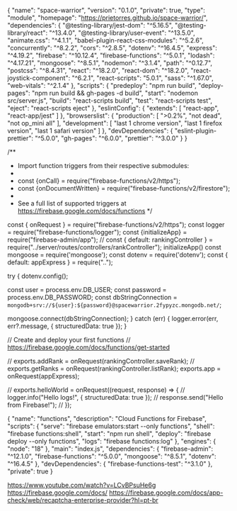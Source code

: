 {
  "name": "space-warrior",
  "version": "0.1.0",
  "private": true,
  "type": "module",
  "homepage": "https://prietorres.github.io/space-warrior/",
  "dependencies": {
    "@testing-library/jest-dom": "^5.16.5",
    "@testing-library/react": "^13.4.0",
    "@testing-library/user-event": "^13.5.0",
    "animate.css": "^4.1.1",
    "babel-plugin-react-css-modules": "^5.2.6",
    "concurrently": "^8.2.2",
    "cors": "^2.8.5",
    "dotenv": "^16.4.5",
    "express": "^4.19.2",
    "firebase": "^10.12.4",
    "firebase-functions": "^5.0.1",
    "lodash": "^4.17.21",
    "mongoose": "^8.5.1",
    "nodemon": "^3.1.4",
    "path": "^0.12.7",
    "postcss": "^8.4.31",
    "react": "^18.2.0",
    "react-dom": "^18.2.0",
    "react-joystick-component": "^6.2.1",
    "react-scripts": "5.0.1",
    "sass": "^1.67.0",
    "web-vitals": "^2.1.4"
  },
  "scripts": {
    "predeploy": "npm run build",
    "deploy-pages": "npm run build && gh-pages -d build",
    "start": "nodemon src/server.js",
    "build": "react-scripts build",
    "test": "react-scripts test",
    "eject": "react-scripts eject"
  },
  "eslintConfig": {
    "extends": [
      "react-app",
      "react-app/jest"
    ]
  },
  "browserslist": {
    "production": [
      ">0.2%",
      "not dead",
      "not op_mini all"
    ],
    "development": [
      "last 1 chrome version",
      "last 1 firefox version",
      "last 1 safari version"
    ]
  },
  "devDependencies": {
    "eslint-plugin-prettier": "^5.0.0",
    "gh-pages": "^6.0.0",
    "prettier": "^3.0.0"
  }
}









/**
 * Import function triggers from their respective submodules:
 *
 * const {onCall} = require("firebase-functions/v2/https");
 * const {onDocumentWritten} = require("firebase-functions/v2/firestore");
 *
 * See a full list of supported triggers at https://firebase.google.com/docs/functions
 */

const { onRequest } = require("firebase-functions/v2/https");
const logger = require("firebase-functions/logger");
const {initializeApp} = require("firebase-admin/app");
// const { default: rankingController } = require("../server/routes/controllers/rankController");
initializeApp()
const mongoose = require('mongoose');
const dotenv = require('dotenv');
const { default: appExpress } = require("..");

try {
  dotenv.config();

  const user = process.env.DB_USER;
  const password = process.env.DB_PASSWORD;
  const dbStringConnection = `mongodb+srv://${user}:${password}@spacewarrior.2fypyzc.mongodb.net/`;

  mongoose.connect(dbStringConnection);
} catch (err) {
  logger.error(err, err?.message, { structuredData: true });
}

// Create and deploy your first functions
// https://firebase.google.com/docs/functions/get-started

// exports.addRank = onRequest(rankingController.saveRank);
// exports.getRanks = onRequest(rankingController.listRank);
exports.app = onRequest(appExpress);

// exports.helloWorld = onRequest((request, response) => {
//   logger.info("Hello logs!", { structuredData: true });
//   response.send("Hello from Firebase!");
// });










{
  "name": "functions",
  "description": "Cloud Functions for Firebase",
  "scripts": {
    "serve": "firebase emulators:start --only functions",
    "shell": "firebase functions:shell",
    "start": "npm run shell",
    "deploy": "firebase deploy --only functions",
    "logs": "firebase functions:log"
  },
  "engines": {
    "node": "18"
  },
  "main": "index.js",
  "dependencies": {
    "firebase-admin": "^12.1.0",
    "firebase-functions": "^5.0.0",
    "mongoose": "^8.5.1",
    "dotenv": "^16.4.5"
  },
  "devDependencies": {
    "firebase-functions-test": "^3.1.0"
  },
  "private": true
}



https://www.youtube.com/watch?v=LCvBPsuHe6g
https://firebase.google.com/docs/
https://firebase.google.com/docs/app-check/web/recaptcha-enterprise-provider?hl=pt-br
